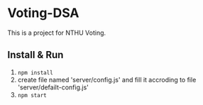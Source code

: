 # Voting-DSA

This is a project for NTHU Voting.


## Install & Run

1. `npm install`
2. create file named 'server/config.js' and fill it accroding to file 'server/defailt-config.js'
3. `npm start`
